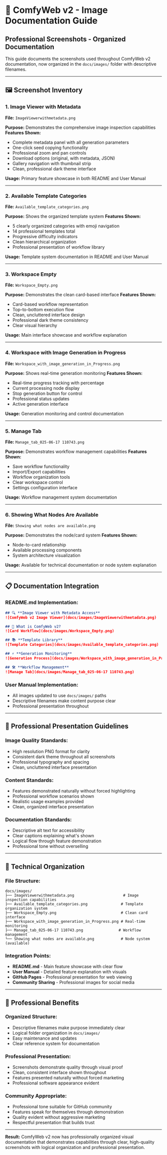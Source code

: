 # 📸 ComfyWeb v2 - Image Documentation Guide

## Professional Screenshots - Organized Documentation

This guide documents the screenshots used throughout ComfyWeb v2 documentation, now organized in the `docs/images/` folder with descriptive filenames.

---

## 🖼️ **Screenshot Inventory**

### **1. Image Viewer with Metadata** 
**File:** `ImageViewerwithmetadata.png`

**Purpose:** Demonstrates the comprehensive image inspection capabilities
**Features Shown:**
- Complete metadata panel with all generation parameters
- One-click seed copying functionality
- Professional zoom and pan controls
- Download options (original, with metadata, JSON)
- Gallery navigation with thumbnail strip
- Clean, professional dark theme interface

**Usage:** Primary feature showcase in both README and User Manual

---

### **2. Available Template Categories**
**File:** `Available_template_categories.png`

**Purpose:** Shows the organized template system
**Features Shown:**
- 5 clearly organized categories with emoji navigation
- 14 professional templates total
- Progressive difficulty indicators
- Clean hierarchical organization
- Professional presentation of workflow library

**Usage:** Template system documentation in README and User Manual

---

### **3. Workspace Empty**
**File:** `Workspace_Empty.png`

**Purpose:** Demonstrates the clean card-based interface
**Features Shown:**
- Card-based workflow representation
- Top-to-bottom execution flow
- Clean, uncluttered interface design
- Professional dark theme consistency
- Clear visual hierarchy

**Usage:** Main interface showcase and workflow explanation

---

### **4. Workspace with Image Generation in Progress**
**File:** `Workspace_with_image_generation_in_Progress.png`

**Purpose:** Shows real-time generation monitoring
**Features Shown:**
- Real-time progress tracking with percentage
- Current processing node display
- Stop generation button for control
- Professional status updates
- Active generation interface

**Usage:** Generation monitoring and control documentation

---

### **5. Manage Tab**
**File:** `Manage_tab_025-06-17 110743.png`

**Purpose:** Demonstrates workflow management capabilities
**Features Shown:**
- Save workflow functionality
- Import/Export capabilities
- Workflow organization tools
- Clear workspace control
- Settings configuration interface

**Usage:** Workflow management system documentation

---

### **6. Showing What Nodes Are Available**
**File:** `Showing what nodes are available.png`

**Purpose:** Demonstrates the node/card system
**Features Shown:**
- Node-to-card relationship
- Available processing components
- System architecture visualization

**Usage:** Available for technical documentation or node system explanation

---

## 📋 **Documentation Integration**

### **README.md Implementation:**
```markdown
## 🔍 **Image Viewer with Metadata Access**
![ComfyWeb v2 Image Viewer](docs/images/ImageViewerwithmetadata.png)

## 🌟 What is ComfyWeb v2?
![Card Workflow](docs/images/Workspace_Empty.png)

## 📚 **Template Library**
![Template Categories](docs/images/Available_template_categories.png)

## ⚡ **Generation Monitoring**
![Generation Process](docs/images/Workspace_with_image_generation_in_Progress.png)

## 🛠️ **Workflow Management**
![Manage Tab](docs/images/Manage_tab_025-06-17 110743.png)
```

### **User Manual Implementation:**
- All images updated to use `docs/images/` paths
- Descriptive filenames make content purpose clear
- Professional presentation throughout

---

## 🎯 **Professional Presentation Guidelines**

### **Image Quality Standards:**
- High resolution PNG format for clarity
- Consistent dark theme throughout all screenshots
- Professional typography and spacing
- Clean, uncluttered interface presentation

### **Content Standards:**
- Features demonstrated naturally without forced highlighting
- Professional workflow scenarios shown
- Realistic usage examples provided
- Clean, organized interface presentation

### **Documentation Standards:**
- Descriptive alt text for accessibility
- Clear captions explaining what's shown
- Logical flow through feature demonstration
- Professional tone without overselling

---

## 📐 **Technical Organization**

### **File Structure:**
```
docs/images/
├── ImageViewerwithmetadata.png                      # Image inspection capabilities
├── Available_template_categories.png               # Template organization system
├── Workspace_Empty.png                             # Clean card interface
├── Workspace_with_image_generation_in_Progress.png # Real-time monitoring
├── Manage_tab_025-06-17 110743.png                # Workflow management
└── Showing what nodes are available.png            # Node system (available)
```

### **Integration Points:**
- **README.md** - Main feature showcase with clear flow
- **User Manual** - Detailed feature explanation with visuals
- **GitHub Pages** - Professional presentation for web viewing
- **Community Sharing** - Professional images for social media

---

## 🌟 **Professional Benefits**

### **Organized Structure:**
- Descriptive filenames make purpose immediately clear
- Logical folder organization in `docs/images/`
- Easy maintenance and updates
- Clear reference system for documentation

### **Professional Presentation:**
- Screenshots demonstrate quality through visual proof
- Clean, consistent interface shown throughout
- Features presented naturally without forced marketing
- Professional software appearance evident

### **Community Appropriate:**
- Professional tone suitable for GitHub community
- Features speak for themselves through demonstration
- Quality evident without aggressive marketing
- Respectful presentation that builds trust

---

**Result:** ComfyWeb v2 now has professionally organized visual documentation that demonstrates capabilities through clear, high-quality screenshots with logical organization and professional presentation.
